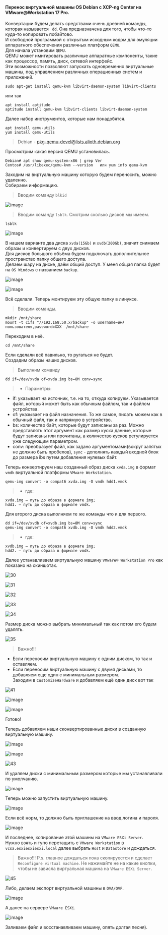 #### Перенос виртуальной машины OS Debian c XCP-ng Center на VMware@Workstation 17 Pro.
Конвертации будем делать средствами очень древней команды, которая называется `` dd``. Она предназначена для того, чтобы что-то куда-то копировать побайтово.<br>
И свободной программой с открытым исходным кодом для эмуляции аппаратного обеспечения различных платформ `` QEMU ``.<br>
Для начала установим ``QEMU``.<br>
QEMU может имитировать различные аппаратные компоненты, такие как процессор, память, диск, сетевой интерфейс.<br>Эти возможности позволяют запускать одновременно виртуальные машины,
под управлением различных операционных систем и приложений. <br>
```
sudo apt-get install qemu-kvm libvirt-daemon-system libvirt-clients
```
или так<br>
```
apt install aptitude
aptitude install qemu-kvm libvirt-clients libvirt-daemon-system
```
Далее набор инструментов, которые нам понадобятся.<br>
```
apt install qemu-utils
yum install qemu-utils
```
> Debian -   pkg-qemu-devel@lists.alioth.debian.org

Просмотрим какая версия QEMU установилась.<br>
```
Debian# apt show qemu-system-x86 | grep Ver
Centos# /usr/libexec/qemu-kvm --version   или yum info qemu-kvm
```
Заходим на виртуальную машину которую будем переносить, можно удаленно.<br>
Собираем информацию. 
> Вводим команду `` blkid ``

![image](https://github.com/tvgVita69/Linux_begin/assets/98489171/9d3c53e5-112b-4147-9717-0d9804f31da9)

> Вводим команду `` lsblk ``.
Смотрим сколько дисков мы имеем.<br>
```
lsblk
``` 
![image](https://github.com/tvgVita69/Linux_begin/assets/98489171/842dcd73-187e-4ffe-9850-9e67ef50a2c1)

В нашем варианте два диска ``xvda(15Gb)`` и ``xvdb(200Gb)``, значит снимаем образы и конвертируем с двух дисков.<br>
Для дисков большого объёма будем подключать дополнительное пространство папку общего доступа.<br>
Делаем шару на диске, даём общий доступ. У меня общая папка будет на ``OS Windows`` с названием ``backup``.<br>

![image](https://github.com/tvgVita69/Linux_begin/assets/98489171/47df0339-87c0-4f5a-adf2-3aa85c00ccc8)

![image](https://github.com/tvgVita69/Linux_begin/assets/98489171/640edbb2-7fea-4dd4-b4ae-296c7be50a6b)

Всё сделали. Теперь монтируем эту общую папку в линуксе.<br>
> Вводим команды.
```
mkdir /mnt/share
mount -t cifs "//192.168.50.x/backup" -o username=имя пользователя,password=XXX  /mnt/share
```
Переходим в неё.<br>
```
cd /mnt/share
```
Если сделали всё павильно, то ругаться не будет.<br>
Создадим образы наших дисков.<br>
> Выполним команду
```
dd if=/dev/xvda of=xvda.img bs=8M conv=sync
```
>- Параметры:
- if: указывает на источник, т.е. на то, откуда копируем. Указывается файл, который может быть как обычным файлом, так и файлом устройства.
- of: указывает на файл назначения. То же самое, писать можем как в обычный файл, так и напрямую в устройство.
- bs: количество байт, которые будут записаны за раз. Можно представлять этот аргумент как размер куска данные, которые будут записаны или прочитаны, а количество кусков регулируется уже следующим параметром.
- conv: преобразует файл, как задано аргументомами(вокруг запятых не должно быть пробелов), ``sync`` - дополнять каждый входной блок до размера ibs путем добавления нулевых байт.

Теперь конвертируем наш созданный образ диска ``xvda.img`` в формат ``vmdk`` виртуальной платформы ``VMware Workstation``.<br>
```
qemu-img convert -o compat6 xvda.img -O vmdk hdd1.vmdk
```
>- где:
```
xvda.img — путь до образа в формате img;
hdd1. — путь до образа в формате vmdk.
```
Для второго диска выполняем те же команды что и для первого.<br>
```
dd if=/dev/xvdb of=xvdb.img bs=8M conv=sync
qemu-img convert -o compat6 xvdb.img -O vmdk hdd2.vmdk
```
>- где:
```
xvdb.img — путь до образа в формате img;
hdd2. — путь до образа в формате vmdk.
```
Далее устанавливаем виртуальную машину ``VMware® Workstation Pro`` как показано на скиншотах.
 
![30](https://github.com/tvgVita69/Linux_begin/assets/98489171/d36392de-1e4f-4564-a280-4f8c3d99be37)
 
![31](https://github.com/tvgVita69/Linux_begin/assets/98489171/c1ef50d3-0189-46a5-9c36-96e33b189604)
 
![32](https://github.com/tvgVita69/Linux_begin/assets/98489171/21f8431d-3be8-4e71-8938-0e590c06a352)

![33](https://github.com/tvgVita69/Linux_begin/assets/98489171/14199e0f-5036-49dc-9d2a-290a61366d3b)
 
![34](https://github.com/tvgVita69/Linux_begin/assets/98489171/37903478-e7f2-4069-839f-9e1c4a1fc518)

Размер диска можно выбрать минимальный так как потом его будем удалять.

![35](https://github.com/tvgVita69/Linux_begin/assets/98489171/71d60a04-cfea-4b58-9267-679c77e87a63)

> Важно!!!
 - Если переносим виртуальную машину с одним диском, то так и оставляем.
 - Если переносим виртуальную машину с двумя дисками, то добавляем еще один с минимальным размером.<br>
Заходим в ``CustomizeHardware`` и добавляем ещё один диск вот так  

![41](https://github.com/tvgVita69/Linux_begin/assets/98489171/9b3f7e88-302b-47fb-b88f-ac19032b412f)

![image](https://github.com/tvgVita69/Linux_begin/assets/98489171/b28bf527-f97f-413d-b3e4-a620d3b811fe)

![image](https://github.com/tvgVita69/Linux_begin/assets/98489171/3659224e-b5e3-4448-a060-b2c2f0ec7639)

Готово!

Теперь добавляем наши сконвертированные диски в созданную виртуальную машину.<br>

![image](https://github.com/tvgVita69/Linux_begin/assets/98489171/97d50ea9-f7eb-4c68-8e68-fb488e2bdd7c)

![image](https://github.com/tvgVita69/Linux_begin/assets/98489171/2fb58da6-cc21-4ec3-b184-0656a2f7cadc)

![43](https://github.com/tvgVita69/Linux_begin/assets/98489171/3e57728b-752b-4d07-a243-132e020946b7)

И удаляем диски с минимальным размером которые мы устанавливали по умолчанию.<br>

![image](https://github.com/tvgVita69/Linux_begin/assets/98489171/d1c18ad3-458b-4d1d-8db0-4cbccb53441c)

Теперь можно запустить виртуальную машину.<br>

![image](https://github.com/tvgVita69/Linux_begin/assets/98489171/5a4247db-5a35-4ae7-b8cd-f1baae37f07f)

Если всё норм, то должно быть приглашение на ввод логина и пароля.<br>

![image](https://github.com/tvgVita69/Linux_begin/assets/98489171/5f97fba4-ada9-4518-9a50-6cd3c826e24b)

И последнее, копирование этой машины на ``VMware ESXi Server``.<br>
Нужно взять и тупо перетащить с ``VMware Workstation`` в ``vcsa.esxiesxiesxi.local`` далее выбрать ``Host`` и ``Datastore`` и дождаться.<br> 
> Важно!!!
P.s. главное дождаться пока скопируестся и сделает ``Reconfigure virtual machine``. Не нажимайте не на какие кнопки, чтобы не зависла виртуальная машина на ``VMware ESXi Server``.

![45](https://github.com/tvgVita69/Linux_begin/assets/98489171/632d750b-0b23-48f3-b2f3-289a1d40dfe3)

Либо, делаем экспорт виртуальной машины в ``OVA/OVF``.<br>

![image](https://github.com/tvgVita69/Linux_begin/assets/98489171/5c1ab936-a1bb-43d2-bc1e-ea9393ac0ec0)

А далее на сервере ``VMware ESXi``.<br>

![image](https://github.com/tvgVita69/Linux_begin/assets/98489171/f90b8ada-db5d-4938-8659-ef087932e73e)

Заливаем файл и восстанавливаем машину, опять долгая песня).

